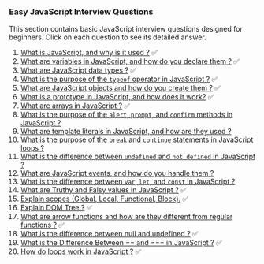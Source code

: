 ### Easy JavaScript Interview Questions

This section contains basic JavaScript interview questions designed for beginners. Click on each question to see its detailed answer.

1.  [What is JavaScript, and why is it used ?](What-is-JavaScript.md) ✅
2.  [What are variables in JavaScript, and how do you declare them ?](Variables-in-JS.md) ✅
3.  [What are JavaScript data types ?](JavaScript-data-types.md) ✅
4.  [What is the purpose of the `typeof` operator in JavaScript ?](Typeof-operator-in-JS.md) ✅
5.  [What are JavaScript objects and how do you create them ?](JavaScript-objects.md) ✅
6.  [What is a prototype in JavaScript, and how does it work?](JavaScript-prototype.md) ✅
7.  [What are arrays in JavaScript ?](Arrays-in-JS.md) ✅
8.  [What is the purpose of the `alert`, `prompt`, and `confirm` methods in JavaScript ?](Alert-prompt-confirm.md)
9.  [What are template literals in JavaScript, and how are they used ?](Template-literals-in-JS.md)
10. [What is the purpose of the `break` and `continue` statements in JavaScript loops ?](Break-and-continue-in-loops.md)
11. [What is the difference between `undefined` and `not defined` in JavaScript ?](Undefined-vs-not-defined.md)
12. [What are JavaScript events, and how do you handle them ?](JavaScript-events.md)
13. [What is the difference between `var`, `let`, and `const` in JavaScript ?](Difference-between-var-let-const.md)
14. [What are Truthy and Falsy values in JavaScript ?](Truthy-and-Falsy.md) ✅
15. [Explain scopes (Global, Local, Functional, Block).](Explain-scopes.md) ✅
16. [Explain DOM Tree ?](Explain-DOM-Tree.md) ✅
17. [What are arrow functions and how are they different from regular functions ?](What-are-arrow-functions.md) ✅
18. [What is the difference between null and undefined ?](Difference-between-null-and-undefined.md) ✅
19. [What is the Difference Between == and === in JavaScript ?](Difference-between-equality-and-strict-equality.md) ✅
20. [How do loops work in JavaScript ?](How-loops-work-in-JS.md) ✅
